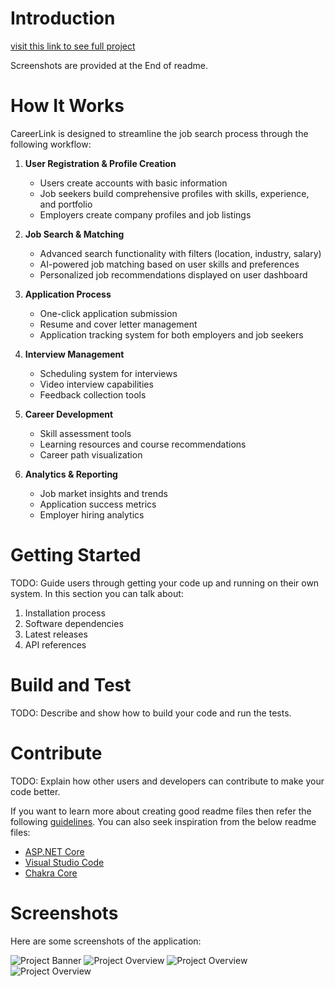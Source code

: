# Introduction

[visit this link to see full project](https://drive.google.com/file/d/1vhFeTGW3PVKQd7Hg4jdjBxt5gTsVTzWo/view?usp=drive_link)

Screenshots are provided at the End of readme. 

# How It Works

CareerLink is designed to streamline the job search process through the following workflow:

1. **User Registration & Profile Creation**

   - Users create accounts with basic information
   - Job seekers build comprehensive profiles with skills, experience, and portfolio
   - Employers create company profiles and job listings

2. **Job Search & Matching**

   - Advanced search functionality with filters (location, industry, salary)
   - AI-powered job matching based on user skills and preferences
   - Personalized job recommendations displayed on user dashboard

3. **Application Process**

   - One-click application submission
   - Resume and cover letter management
   - Application tracking system for both employers and job seekers

4. **Interview Management**

   - Scheduling system for interviews
   - Video interview capabilities
   - Feedback collection tools

5. **Career Development**

   - Skill assessment tools
   - Learning resources and course recommendations
   - Career path visualization

6. **Analytics & Reporting**
   - Job market insights and trends
   - Application success metrics
   - Employer hiring analytics

# Getting Started

TODO: Guide users through getting your code up and running on their own system. In this section you can talk about:

1. Installation process
2. Software dependencies
3. Latest releases
4. API references

# Build and Test

TODO: Describe and show how to build your code and run the tests.

# Contribute

TODO: Explain how other users and developers can contribute to make your code better.

If you want to learn more about creating good readme files then refer the following [guidelines](https://docs.microsoft.com/en-us/azure/devops/repos/git/create-a-readme?view=azure-devops). You can also seek inspiration from the below readme files:

- [ASP.NET Core](https://github.com/aspnet/Home)
- [Visual Studio Code](https://github.com/Microsoft/vscode)
- [Chakra Core](https://github.com/Microsoft/ChakraCore)

# Screenshots

Here are some screenshots of the application:

![Project Banner](githubImages/1.png)
![Project Overview](githubImages/2.png)
![Project Overview](githubImages/5.png)
![Project Overview](githubImages/3.png)
